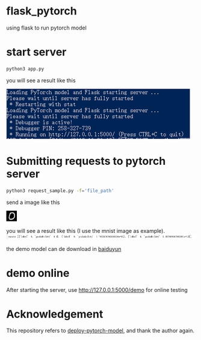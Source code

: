 # flask_pytorch
using flask to run pytorch model

# start server
```sh
python3 app.py
```
you will see a result like this

![flask](img/flask.jpg)
# Submitting requests to pytorch server
```sh
python3 request_sample.py -f='file_path'
```
send a image like this

![send_image](img/1.jpg)

you will see a result like this (I use the mnist image as example).
![image](img/result.jpg)

the demo model can de download in [baiduyun](https://pan.baidu.com/s/1Y5zmNoo9ZGTfLmx5Plr83A)

# demo online

After starting the server, use http://127.0.0.1:5000/demo for online testing
# Acknowledgement
This repository refers to [deploy-pytorch-model](https://github.com/L1aoXingyu/deploy-pytorch-model), and thank the author again.
